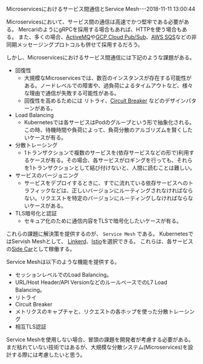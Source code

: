 Microservicesにおけるサービス間通信とService Mesh---2018-11-11 13:00:44

Microservicesにおいて、サービス間の通信は高速でかつ堅牢である必要がある。
MercariのようにgRPCを採用する場合もあれば、HTTPを使う場合もある。
また、多くの場合、[ActiveMQ](http://activemq.apache.org/)や[GCP Cloud Pub/Sub](https://cloud.google.com/pubsub/)、[AWS SQS](https://aws.amazon.com/jp/sqs/)などの非同期メッセージングプロトコルも併せて採用するだろう。

しかし、Microservicesにおけるサービス間通信には下記のような課題がある。

* 回復性
  - 大規模なMicroservicesでは、数百のインスタンスが存在する可能性がある。ノードレベルでの障害や、過負荷によるタイムアウトなど、様々な理由で通信が失敗する可能性がある。
  - 回復性を高めるためには リトライ、[Circuit Breaker](/post/2018/11/10/about-circuit-breaker/) などのデザインパターンがある。
* Load Balancing
  - Kubernetesでは各サービスはPodのグループという形で抽象化される。この時、待機時間や負荷によって、負荷分散のアルゴリズムを賢くしたいケースが有る。
* 分散トレーシング
  - 1トランザクションで複数のサービスを(依存サービスなどの形で)利用するケースが有る。その場合、各サービスがロギングを行っても、それらを1トランザクションとして結び付けないと、人間に読むことは難しい。
* サービスのバージョニング
  - サービスをデプロイするときに、すでに流れている依存サービスへのトラフィックなどは、正しいバージョンにルーティングされなければならない。リクエストを特定のバージョンにルーティングしなければならないケースがある。
* TLS暗号化と認証
  - セキュア化のために通信内容をTLSで暗号化したいケースが有る。

これらの課題に解決策を提供するのが、 `Service Mesh` である。
KubernetesではServish Meshとして、 [Linkerd](https://linkerd.io/)、[Istio](https://istio.io/)を選択できる。
これらは、各サービスの[Side Car](https://docs.microsoft.com/ja-jp/azure/architecture/patterns/sidecar)として稼働する。

Service Meshは以下のような機能を提供する。

* セッションレベルでのLoad Balancing。
* URL/Host Header/API VersionなどのルールベースでのL7 Load Balancing。
* リトライ
* Circuit Breaker
* メトリクスのキャプチャと、リクエストの各ホップを使った分散トレーシング
* 相互TLS認証

Service Meshを使用しない場合、冒頭の課題を開発者が考慮する必要がある。
まだ枯れていない技術ではあるが、大規模な分散システム(Microservices)を設計する際には考慮したいと思う。
